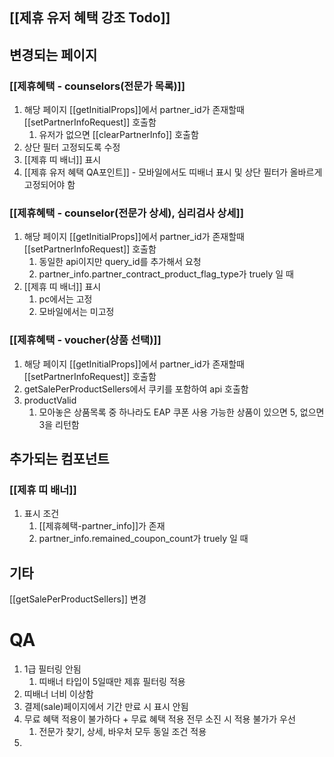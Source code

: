 ## [[제휴 유저 혜택 강조 Todo]]
## 변경되는 페이지

### [[제휴혜택 - counselors(전문가 목록)]]

1. 해당 페이지 [[getInitialProps]]에서 partner_id가 존재할때 [[setPartnerInfoRequest]] 호출함
	1. 유저가 없으면 [[clearPartnerInfo]] 호출함
2. 상단 필터 고정되도록 수정
3. [[제휴 띠 배너]] 표시
4. [[제휴 유저 혜택 QA포인트]] - 모바일에서도 띠배너 표시 및 상단 필터가 올바르게 고정되어야 함

### [[제휴혜택 - counselor(전문가 상세), 심리검사 상세]]

1. 해당 페이지 [[getInitialProps]]에서 partner_id가 존재할때 [[setPartnerInfoRequest]] 호출함
	1. 동일한 api이지만 query_id를 추가해서 요청
	2. partner_info.partner_contract_product_flag_type가 truely 일 때
2. [[제휴 띠 배너]] 표시
	1. pc에서는 고정
	2. 모바일에서는 미고정
### [[제휴혜택 - voucher(상품 선택)]]

1. 해당 페이지 [[getInitialProps]]에서 partner_id가 존재할때 [[setPartnerInfoRequest]] 호출함
2. getSalePerProductSellers에서 쿠키를 포함하여 api 호출함
3. productValid
	1. 모아놓은 상품목록 중 하나라도 EAP 쿠폰 사용 가능한 상품이 있으면 5, 없으면 3을 리턴함

## 추가되는 컴포넌트
### [[제휴 띠 배너]]

1. 표시 조건
	1. [[제휴혜택-partner_info]]가 존재
	2. partner_info.remained_coupon_count가 truely 일 때

## 기타
[[getSalePerProductSellers]] 변경




# QA

1. 1급 필터링 안됨
	1. 띠배너 타입이 5일때만 제휴 필터링 적용
2. 띠배너 너비 이상함
3. 결제(sale)페이지에서 기간 만료 시 표시 안됨
4. 무료 혜택 적용이 불가하다 + 무료 혜택 적용 전무 소진 시 적용 불가가 우선
	1. 전문가 찾기, 상세, 바우처 모두 동일 조건 적용
5. 
